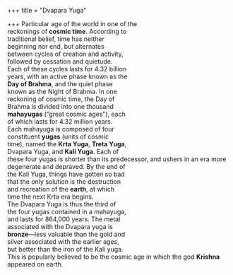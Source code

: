 +++
title = "Dvapara Yuga"

+++
Particular age of the world in one of the  
reckonings of **cosmic time**. According to  
traditional belief, time has neither  
beginning nor end, but alternates  
between cycles of creation and activity,  
followed by cessation and quietude.  
Each of these cycles lasts for 4.32 billion  
years, with an active phase known as the  
**Day of Brahma**, and the quiet phase  
known as the Night of Brahma. In one  
reckoning of cosmic time, the Day of  
Brahma is divided into one thousand  
**mahayugas** (“great cosmic ages”), each  
of which lasts for 4.32 million years.  
Each mahayuga is composed of four  
constituent **yugas** (units of cosmic  
time), named the **Krta Yuga**, **Treta Yuga**,  
Dvapara Yuga, and **Kali Yuga**. Each of  
these four yugas is shorter than its predecessor, and ushers in an era more  
degenerate and depraved. By the end of  
the Kali Yuga, things have gotten so bad  
that the only solution is the destruction  
and recreation of the **earth**, at which  
time the next Krta era begins.  
The Dvapara Yuga is thus the third of  
the four yugas contained in a mahayuga,  
and lasts for 864,000 years. The metal  
associated with the Dvapara yuga is  
**bronze**—less valuable than the gold and  
silver associated with the earlier ages,  
but better than the iron of the Kali yuga.  
This is popularly believed to be the cosmic age in which the god **Krishna**  
appeared on earth.